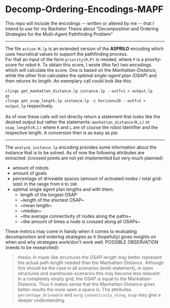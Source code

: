 # Decomp-Ordering-Encodings-MAPF
This repo will include the encodings -- written or altered by me -- that I intend to use for my Bachelor Thesis about "Decomposition and Ordering Strategies for the Multi-Agent Pathfinding Problem" 

---
The file ```action-M.lp``` is an extended version of the **ASPRILO** encoding which uses heuristical values to support the pathfinding process. \
For that an input of the form ```priority(R,P)``` is needed, where ```P``` is a priority-score for robot ```R```. To obtain this score, I wrote (this far) two encodings which will calculate the score. One is based on the *Manhattan-Distance*, while the other first calculates the *optimal single-agent plan (OSAP)* and then returns its *length*. An exemplary call could look like this: \
\
```clingo get_manhattan_distance.lp instance.lp --outf=1 > output.lp``` \
or  \
```clingo get_osap_length.lp instance.lp -c horizon=20 --outf=1 > output.lp``` respectively. \
\
As of now these calls will not directly return a statement that looks like the desired output but rather the statements: ```manhattan_distance(R,L)``` or ```osap_length(R,L)``` where ```R``` and ```L``` are of course the robot identifier and the respective length. A conversion then is as easy as pie.

---

The ```analyze_instance.lp``` encoding provides some information about the instance that is to be solved. As of now the following attributes are extracted: (crossed points are not yet implemented but very much planned)
* amount of robots
* amount of goals
* percentage of driveable spaces (amount of activated nodes / total grid-size) in the range from ```0``` to ```100```
* optimal single agent plan lengths and with them:
  - length of the longest OSAP
  - ~length of the shortest OSAP~
  - ~mean length~
  - ~median~
  - ~the average connectivity of nodes along the paths~
  - ~the amount of times a node is crossed along all OSAPs~

These metrics may come in handy when it comes to evaluating decomposition and ordering strategies as it (hopefully) gives insights on when and why strategies work/don't work well.
POSSIBLE OBSERVATION (needs to be researched): 
> thesis: In maze-like structures the OSAP-length may better represent the actual path length needed than the Manhattan-Distance. 
Although this should be the case in all scenarios (bold-statement), in open structures and warehouse-scenarios this may become less relevant: In a completely empty grid, the OSAP is equal to the Manhattan-Distance. Thus it makes sense that the Manhattan-Distance gives better results the more open a space is. The attributes ```percentage_driveable``` and ```avrg_connectivity_along_osap``` may give a deeper understanding.
